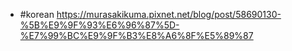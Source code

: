 - #korean https://murasakikuma.pixnet.net/blog/post/58690130-%5B%E9%9F%93%E6%96%87%5D-%E7%99%BC%E9%9F%B3%E8%A6%8F%E5%89%87
